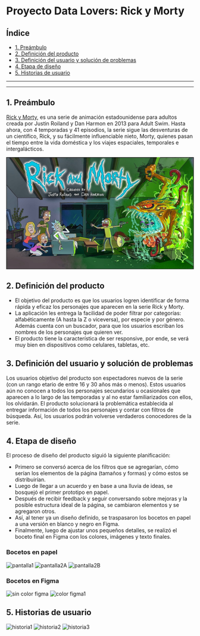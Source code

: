 # Proyecto Data Lovers: Rick y Morty

## Índice

* [1. Preámbulo](#1-preámbulo)
* [2. Definición del producto](#2-definición-del-producto)
* [3. Definición del usuario y solución de problemas](#3-definición-del-producto-y-solución-de-problemas)
* [4. Etapa de diseño](#4-etapa-de-diseño)
* [5. Historias de usuario](#5-historias-de-usuario)
----------------------------------------------------------------------------------------------------------------------------------

***

## 1. Preámbulo

[Rick y Morty](https://es.wikipedia.org/wiki/Rick-y-Morty), es una serie de animación estadounidense para adultos creada por Justin Roiland y Dan Harmon en 2013 para Adult Swim. Hasta ahora, con 4 temporadas y 41 episodios, la serie sigue las desventuras de un científico, Rick, y su fácilmente influenciable nieto, Morty, quienes pasan el tiempo entre la vida doméstica y los viajes espaciales, temporales e intergalácticos.

![Serie Rick y Morty](/src/images/fondos/serie.jpg)

## 2. Definición del producto

* El objetivo del producto es que los usuarios logren identificar de forma rápida y eficaz los personajes que aparecen en la serie Rick y Morty.
* La aplicación les entrega la facilidad de poder filtrar por categorías: alfabéticamente (A hasta la Z o viceversa), por especie y por género. Además cuenta con un buscador, para que los usuarios escriban los nombres de los personajes que quieren ver.
* El producto tiene la característica de ser responsive, por ende, se verá muy bien en dispositivos como celulares, tabletas, etc.

## 3. Definición del usuario y solución de problemas

Los usuarios objetivo del producto son espectadores nuevos de la serie (con un rango etario de entre 16 y 30 años más o menos). Estos usuarios aún no conocen a todos los personajes secundarios u ocasionales que aparecen a lo largo de las temporadas y al no estar familiarizados con ellos, los olvidarán.
El producto solucionará la problemática establecida al entregar información de todos los personajes y contar con filtros de búsqueda. Así, los usuarios podrán volverse verdaderos conocedores de la serie.

## 4. Etapa de diseño

El proceso de diseño del producto siguió la siguiente planificación:
* Primero se conversó acerca de los filtros que se agregarían, cómo serían los elementos de la página (tamaños y formas) y cómo estos se distribuirían.
* Luego de llegar a un acuerdo y en base a una lluvia de ideas, se bosquejó el primer prototipo en papel.
* Después de recibir feedback y seguir conversando sobre mejoras y la posible estructura ideal de la página, se cambiaron elementos y se agregaron otros.
* Así, al tener ya un diseño definido, se traspasaron los bocetos en papel a una versión en blanco y negro en Figma.
* Finalmente, luego de ajustar unos pequeños detalles, se realizó el boceto final en Figma con los colores, imágenes y texto finales.

### Bocetos en papel
![pantalla1](/src/images/diseño/pantalla1.jpg)
![pantalla2A](/src/images/diseño/pantalla2A.jpg)
![pantalla2B](/src/images/diseño/pantalla2B.jpg)

### Bocetos en Figma
![sin color figma](/src/images/diseño/figmanocolor.png)
![color figma1](/src/images/diseño/figmacolor1.png)

## 5. Historias de usuario
![historia1](/src/images/diseño/historia1.png)
![historia2](/src/images/diseño/historia2.png)
![historia3](/src/images/diseño/historia3.png)